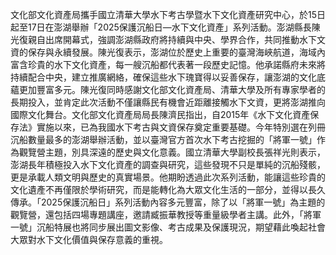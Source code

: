 文化部文化資產局攜手國立清華大學水下考古學暨水下文化資產研究中心，於15日起至17日在澎湖舉辦「2025保護沉船日—水下文化資產」系列活動。澎湖縣長陳光復親自出席開幕式，強調澎湖縣政府將持續與中央、學界合作，共同推動水下文資的保存與永續發展。陳光復表示，澎湖位於歷史上重要的臺灣海峽航道，海域內富含珍貴的水下文化資產，每一艘沉船都代表著一段歷史記憶。他承諾縣府未來將持續配合中央，建立推廣網絡，確保這些水下瑰寶得以妥善保存，讓澎湖的文化底蘊更加豐富多元。陳光復同時感謝文化部文化資產局、清華大學及所有專家學者的長期投入，並肯定此次活動不僅讓縣民有機會近距離接觸水下文資，更將澎湖推向國際文化舞台。文化部文化資產局局長陳濟民指出，自2015年《水下文化資產保存法》實施以來，已為我國水下考古與文資保存奠定重要基礎。今年特別選在列冊沉船數量最多的澎湖舉辦活動，並以臺灣官方首次水下考古挖掘的「將軍一號」作為觀覽營主題，別具深遠的歷史與文化意義。國立清華大學副校長張祥光則表示，澎湖長年積極投入水下文化資產的調查與研究，這些發現不只是單純的沉船殘骸，更是承載人類文明與歷史的真實場景。他期盼透過此次系列活動，能讓這些珍貴的文化遺產不再僅限於學術研究，而是能轉化為大眾文化生活的一部分，並得以長久傳承。「2025保護沉船日」系列活動內容多元豐富，除了以「將軍一號」為主題的觀覽營，還包括四場專題講座，邀請臧振華教授等重量級學者主講。此外，「將軍一號」沉船特展也將同步展出圖文影像、考古成果及保護現況，期望藉此喚起社會大眾對水下文化價值與保存意義的重視。